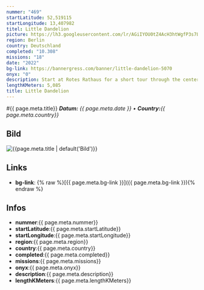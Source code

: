 ```yaml
---
nummer: "469"
startLatitude: 52,519115
startLongitude: 13,407982
titel: Little Dandelion
picture: https://lh3.googleusercontent.com/lr/AGiIYOU0tZ4AcH3htWgfP3s7LPi-2c5cKYJbzUNj7xE6iVjXBsaD01BAzrEbarjz3ZDXCTg22NCrN0GxorbZFe-9j91ANQ_5Uw85ZKFfaoxC7w4k0gw09fq4m1m9AQ_cT7AAt57QXXLfz8qWLrQpZKU7e-yO0arGtcbktOGxwmpIK9T5tHYW7lhwOO6F_RRT13fI1Ar_P0X7yCuyccO5_jQqTga6-OKUOgixzorOzxWY9yMA7yxAX3ujEwKRijWJClLeM0wrY5tG_KUzImJfUPtBBMc_okDO8_Lzsrli1JSU3MID4lB965c6AH9LHwO8vzo7F8gfTR59VLLtq2FCE3WKEdIcyi3ygFIjj5NcD2eqS9pk-zEf9x3GM7j_sZLw8wPdWDRX5FR-h-6cQApmbzRmQ8j9O9-mNT7-Mz9CFCw5yNHIx-JTMTMjt5hOlawg1UQG24whYr02Z2g4bb6ldrmSDOqNOsswNDMl7LxpsX0F43GRKMdQcCgPBSt6rHXkwUAyGxoiTywXqON3dzgguLAlSkZJYjLqu0iaz0zedHVxTjTprKwtK0NeTZnbEr5OaG35kvrkzWfhMlaBAXLOFiizS93BG8BVLXJPG0aZsPjx1rXKGFZrnPNsGmXnzjmUiiNyVxoxI3HlkeFTdjsm_a2huMyeqIFIpXZ2dkKMYcsM4YgJfPjTyZn3G8Z5evx4GhtlRqhhLrkoNRCOoT-cUUhpORU_3jdj3qb1p4L21jovmqo0m_crfyVOqjvnTtg6xW-MXojIaAuMNIGXjFsi9uqYqnBFgS4S9PC3axVpomfsLoWGbgj9K3pLo6mYkXZ4my0GpToM_p48KY6bTevNvAF2D7cJb4HaYF3drK3RzrcBkrVvaZG3r3R5YRAVc8aPi_CD8EPYV333
region: Berlin
country: Deutschland
completed: "10.308"
missions: "18"
date: "2022"
bg-link: https://bannergress.com/banner/little-dandelion-5070
onyx: "0"
description: Start at Rotes Rathaus for a short tour through the center of Berlin & discover some of the popular places & squares on the way to Alexanderplatz and pass Hackescher Markt and Volksbühne on your way.
lengthKMeters: 5,085
title: Little Dandelion
---
```


#{{ page.meta.title}}
_**Datum:** {{ page.meta.date }} • **Country:**{{ page.meta.country}}_

## Bild
![{{page.meta.title | default('Bild')}}]({{page.meta.picture}})

## Links
- **bg-link**: {% raw %}[{{ page.meta.bg-link }}]({{ page.meta.bg-link }}){% endraw %}

## Infos
- **nummer**:{{ page.meta.nummer}}
- **startLatitude**:{{ page.meta.startLatitude}}
- **startLongitude**:{{ page.meta.startLongitude}}
- **region**:{{ page.meta.region}}
- **country**:{{ page.meta.country}}
- **completed**:{{ page.meta.completed}}
- **missions**:{{ page.meta.missions}}
- **onyx**:{{ page.meta.onyx}}
- **description**:{{ page.meta.description}}
- **lengthKMeters**:{{ page.meta.lengthKMeters}}

